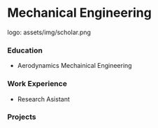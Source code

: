 # Mechanical Engineering
logo: assets/img/scholar.png

### Education
  - Aerodynamics Mechainical Engineering

### Work Experience
  - Research Asistant


### Projects

